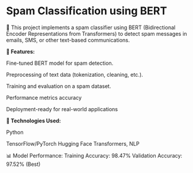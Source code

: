 # Spam Classification using BERT


🚀 This project implements a spam classifier using BERT (Bidirectional Encoder Representations from Transformers) to detect spam messages in emails, SMS, or other text-based communications.

**🔹 Features:**

Fine-tuned BERT model for spam detection.

Preprocessing of text data (tokenization, cleaning, etc.).

Training and evaluation on a spam dataset.

Performance metrics accuracy

Deployment-ready for real-world applications

**📌 Technologies Used:**

Python

TensorFlow/PyTorch
Hugging Face Transformers, NLP

📊 Model Performance:
Training Accuracy: 98.47%
Validation Accuracy: 97.52% (Best)
